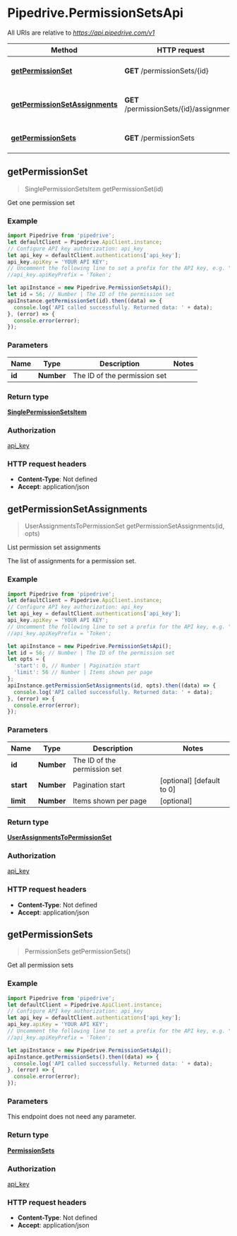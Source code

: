 # Pipedrive.PermissionSetsApi

All URIs are relative to *https://api.pipedrive.com/v1*

Method | HTTP request | Description
------------- | ------------- | -------------
[**getPermissionSet**](PermissionSetsApi.md#getPermissionSet) | **GET** /permissionSets/{id} | Get one permission set
[**getPermissionSetAssignments**](PermissionSetsApi.md#getPermissionSetAssignments) | **GET** /permissionSets/{id}/assignments | List permission set assignments
[**getPermissionSets**](PermissionSetsApi.md#getPermissionSets) | **GET** /permissionSets | Get all permission sets



## getPermissionSet

> SinglePermissionSetsItem getPermissionSet(id)

Get one permission set

### Example

```javascript
import Pipedrive from 'pipedrive';
let defaultClient = Pipedrive.ApiClient.instance;
// Configure API key authorization: api_key
let api_key = defaultClient.authentications['api_key'];
api_key.apiKey = 'YOUR API KEY';
// Uncomment the following line to set a prefix for the API key, e.g. "Token" (defaults to null)
//api_key.apiKeyPrefix = 'Token';

let apiInstance = new Pipedrive.PermissionSetsApi();
let id = 56; // Number | The ID of the permission set
apiInstance.getPermissionSet(id).then((data) => {
  console.log('API called successfully. Returned data: ' + data);
}, (error) => {
  console.error(error);
});

```

### Parameters


Name | Type | Description  | Notes
------------- | ------------- | ------------- | -------------
 **id** | **Number**| The ID of the permission set | 

### Return type

[**SinglePermissionSetsItem**](SinglePermissionSetsItem.md)

### Authorization

[api_key](../README.md#api_key)

### HTTP request headers

- **Content-Type**: Not defined
- **Accept**: application/json


## getPermissionSetAssignments

> UserAssignmentsToPermissionSet getPermissionSetAssignments(id, opts)

List permission set assignments

The list of assignments for a permission set.

### Example

```javascript
import Pipedrive from 'pipedrive';
let defaultClient = Pipedrive.ApiClient.instance;
// Configure API key authorization: api_key
let api_key = defaultClient.authentications['api_key'];
api_key.apiKey = 'YOUR API KEY';
// Uncomment the following line to set a prefix for the API key, e.g. "Token" (defaults to null)
//api_key.apiKeyPrefix = 'Token';

let apiInstance = new Pipedrive.PermissionSetsApi();
let id = 56; // Number | The ID of the permission set
let opts = {
  'start': 0, // Number | Pagination start
  'limit': 56 // Number | Items shown per page
};
apiInstance.getPermissionSetAssignments(id, opts).then((data) => {
  console.log('API called successfully. Returned data: ' + data);
}, (error) => {
  console.error(error);
});

```

### Parameters


Name | Type | Description  | Notes
------------- | ------------- | ------------- | -------------
 **id** | **Number**| The ID of the permission set | 
 **start** | **Number**| Pagination start | [optional] [default to 0]
 **limit** | **Number**| Items shown per page | [optional] 

### Return type

[**UserAssignmentsToPermissionSet**](UserAssignmentsToPermissionSet.md)

### Authorization

[api_key](../README.md#api_key)

### HTTP request headers

- **Content-Type**: Not defined
- **Accept**: application/json


## getPermissionSets

> PermissionSets getPermissionSets()

Get all permission sets

### Example

```javascript
import Pipedrive from 'pipedrive';
let defaultClient = Pipedrive.ApiClient.instance;
// Configure API key authorization: api_key
let api_key = defaultClient.authentications['api_key'];
api_key.apiKey = 'YOUR API KEY';
// Uncomment the following line to set a prefix for the API key, e.g. "Token" (defaults to null)
//api_key.apiKeyPrefix = 'Token';

let apiInstance = new Pipedrive.PermissionSetsApi();
apiInstance.getPermissionSets().then((data) => {
  console.log('API called successfully. Returned data: ' + data);
}, (error) => {
  console.error(error);
});

```

### Parameters

This endpoint does not need any parameter.

### Return type

[**PermissionSets**](PermissionSets.md)

### Authorization

[api_key](../README.md#api_key)

### HTTP request headers

- **Content-Type**: Not defined
- **Accept**: application/json


